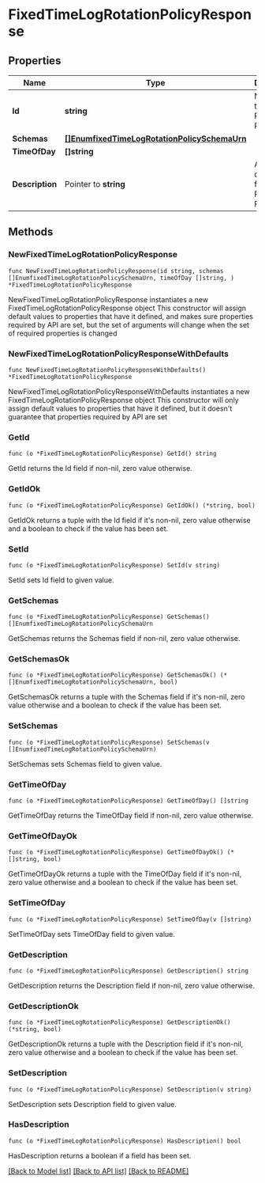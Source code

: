 # FixedTimeLogRotationPolicyResponse

## Properties

Name | Type | Description | Notes
------------ | ------------- | ------------- | -------------
**Id** | **string** | Name of the Log Rotation Policy | 
**Schemas** | [**[]EnumfixedTimeLogRotationPolicySchemaUrn**](EnumfixedTimeLogRotationPolicySchemaUrn.md) |  | 
**TimeOfDay** | **[]string** |  | 
**Description** | Pointer to **string** | A description for this Log Rotation Policy | [optional] 

## Methods

### NewFixedTimeLogRotationPolicyResponse

`func NewFixedTimeLogRotationPolicyResponse(id string, schemas []EnumfixedTimeLogRotationPolicySchemaUrn, timeOfDay []string, ) *FixedTimeLogRotationPolicyResponse`

NewFixedTimeLogRotationPolicyResponse instantiates a new FixedTimeLogRotationPolicyResponse object
This constructor will assign default values to properties that have it defined,
and makes sure properties required by API are set, but the set of arguments
will change when the set of required properties is changed

### NewFixedTimeLogRotationPolicyResponseWithDefaults

`func NewFixedTimeLogRotationPolicyResponseWithDefaults() *FixedTimeLogRotationPolicyResponse`

NewFixedTimeLogRotationPolicyResponseWithDefaults instantiates a new FixedTimeLogRotationPolicyResponse object
This constructor will only assign default values to properties that have it defined,
but it doesn't guarantee that properties required by API are set

### GetId

`func (o *FixedTimeLogRotationPolicyResponse) GetId() string`

GetId returns the Id field if non-nil, zero value otherwise.

### GetIdOk

`func (o *FixedTimeLogRotationPolicyResponse) GetIdOk() (*string, bool)`

GetIdOk returns a tuple with the Id field if it's non-nil, zero value otherwise
and a boolean to check if the value has been set.

### SetId

`func (o *FixedTimeLogRotationPolicyResponse) SetId(v string)`

SetId sets Id field to given value.


### GetSchemas

`func (o *FixedTimeLogRotationPolicyResponse) GetSchemas() []EnumfixedTimeLogRotationPolicySchemaUrn`

GetSchemas returns the Schemas field if non-nil, zero value otherwise.

### GetSchemasOk

`func (o *FixedTimeLogRotationPolicyResponse) GetSchemasOk() (*[]EnumfixedTimeLogRotationPolicySchemaUrn, bool)`

GetSchemasOk returns a tuple with the Schemas field if it's non-nil, zero value otherwise
and a boolean to check if the value has been set.

### SetSchemas

`func (o *FixedTimeLogRotationPolicyResponse) SetSchemas(v []EnumfixedTimeLogRotationPolicySchemaUrn)`

SetSchemas sets Schemas field to given value.


### GetTimeOfDay

`func (o *FixedTimeLogRotationPolicyResponse) GetTimeOfDay() []string`

GetTimeOfDay returns the TimeOfDay field if non-nil, zero value otherwise.

### GetTimeOfDayOk

`func (o *FixedTimeLogRotationPolicyResponse) GetTimeOfDayOk() (*[]string, bool)`

GetTimeOfDayOk returns a tuple with the TimeOfDay field if it's non-nil, zero value otherwise
and a boolean to check if the value has been set.

### SetTimeOfDay

`func (o *FixedTimeLogRotationPolicyResponse) SetTimeOfDay(v []string)`

SetTimeOfDay sets TimeOfDay field to given value.


### GetDescription

`func (o *FixedTimeLogRotationPolicyResponse) GetDescription() string`

GetDescription returns the Description field if non-nil, zero value otherwise.

### GetDescriptionOk

`func (o *FixedTimeLogRotationPolicyResponse) GetDescriptionOk() (*string, bool)`

GetDescriptionOk returns a tuple with the Description field if it's non-nil, zero value otherwise
and a boolean to check if the value has been set.

### SetDescription

`func (o *FixedTimeLogRotationPolicyResponse) SetDescription(v string)`

SetDescription sets Description field to given value.

### HasDescription

`func (o *FixedTimeLogRotationPolicyResponse) HasDescription() bool`

HasDescription returns a boolean if a field has been set.


[[Back to Model list]](../README.md#documentation-for-models) [[Back to API list]](../README.md#documentation-for-api-endpoints) [[Back to README]](../README.md)


